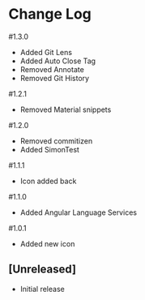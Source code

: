 # Change Log

#1.3.0
- Added Git Lens
- Added Auto Close Tag
- Removed Annotate
- Removed Git History

#1.2.1
- Removed Material snippets

#1.2.0
- Removed commitizen
- Added SimonTest

#1.1.1
- Icon added back

#1.1.0
- Added Angular Language Services

#1.0.1
- Added new icon

## [Unreleased]
- Initial release
